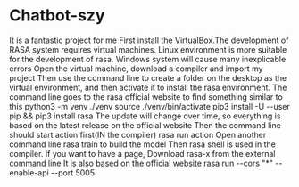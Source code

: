 # Chatbot-szy
It is a fantastic project for me 
First install the VirtualBox.The development of RASA system requires virtual machines. Linux environment is more suitable for the development of rasa. Windows system will cause many inexplicable errors
Open the virtual machine, download a compiler and import my project
Then use the command line to create a folder on the desktop as the virtual environment, and then activate it to install the rasa environment. The command line goes to the rasa official website to find something similar to this
python3 -m venv ./venv
source ./venv/bin/activate
pip3 install -U --user pip && pip3 install rasa
The update will change over time, so everything is based on the latest release on the official website
Then the command line should start action first(IN the compiler)
 rasa run action
Open another command line rasa train to build the model
Then rasa shell is used in the compiler.
If you want to have a page, Download rasa-x from the external command line
It is also based on the official website
rasa run --cors "*" --enable-api --port 5005
